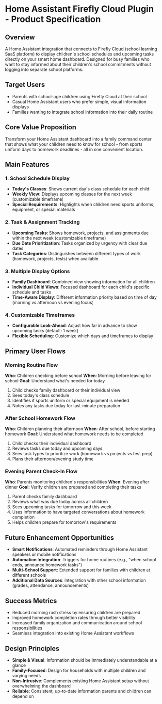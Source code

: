 # Home Assistant Firefly Cloud Plugin - Product Specification

## Overview
A Home Assistant integration that connects to Firefly Cloud (school learning SaaS platform) to display children's school schedules and upcoming tasks directly on your smart home dashboard. Designed for busy families who want to stay informed about their children's school commitments without logging into separate school platforms.

## Target Users
- Parents with school-age children using Firefly Cloud at their school
- Casual Home Assistant users who prefer simple, visual information displays
- Families wanting to integrate school information into their daily routine

## Core Value Proposition
Transform your Home Assistant dashboard into a family command center that shows what your children need to know for school - from sports uniform days to homework deadlines - all in one convenient location.

## Main Features

### 1. School Schedule Display
- **Today's Classes**: Shows current day's class schedule for each child
- **Weekly View**: Displays upcoming classes for the next week (customizable timeframe)
- **Special Requirements**: Highlights when children need sports uniforms, equipment, or special materials

### 2. Task & Assignment Tracking
- **Upcoming Tasks**: Shows homework, projects, and assignments due within the next week (customizable timeframe)
- **Due Date Prioritization**: Tasks organized by urgency with clear due dates
- **Task Categories**: Distinguishes between different types of work (homework, projects, tests) when available

### 3. Multiple Display Options
- **Family Dashboard**: Combined view showing information for all children
- **Individual Child Views**: Focused dashboard for each child's specific schedule and tasks
- **Time-Aware Display**: Different information priority based on time of day (morning vs afternoon vs evening focus)

### 4. Customizable Timeframes
- **Configurable Look-Ahead**: Adjust how far in advance to show upcoming tasks (default: 1 week)
- **Flexible Scheduling**: Customize which days and timeframes to display

## Primary User Flows

### Morning Routine Flow
**Who**: Children checking before school
**When**: Morning before leaving for school
**Goal**: Understand what's needed for today

1. Child checks family dashboard or their individual view
2. Sees today's class schedule
3. Identifies if sports uniform or special equipment is needed
4. Notes any tasks due today for last-minute preparation

### After School Homework Flow
**Who**: Children planning their afternoon
**When**: After school, before starting homework
**Goal**: Understand what homework needs to be completed

1. Child checks their individual dashboard
2. Reviews tasks due today and upcoming days
3. Sees task types to prioritize work (homework vs projects vs test prep)
4. Plans their afternoon/evening study time

### Evening Parent Check-In Flow
**Who**: Parents monitoring children's responsibilities
**When**: Evening after dinner
**Goal**: Verify children are prepared and completing their tasks

1. Parent checks family dashboard
2. Reviews what was due today across all children
3. Sees upcoming tasks for tomorrow and this week
4. Uses information to have targeted conversations about homework completion
5. Helps children prepare for tomorrow's requirements

## Future Enhancement Opportunities
- **Smart Notifications**: Automated reminders through Home Assistant speakers or mobile notifications
- **Automation Integration**: Triggers for home routines (e.g., "when school ends, announce homework tasks")
- **Multi-School Support**: Extended support for families with children at different schools
- **Additional Data Sources**: Integration with other school information (grades, attendance, announcements)

## Success Metrics
- Reduced morning rush stress by ensuring children are prepared
- Improved homework completion rates through better visibility
- Increased family organization and communication around school responsibilities
- Seamless integration into existing Home Assistant workflows

## Design Principles
- **Simple & Visual**: Information should be immediately understandable at a glance
- **Family-Focused**: Design for households with multiple children and varying needs
- **Non-Intrusive**: Complements existing Home Assistant setup without overwhelming the dashboard
- **Reliable**: Consistent, up-to-date information parents and children can depend on
